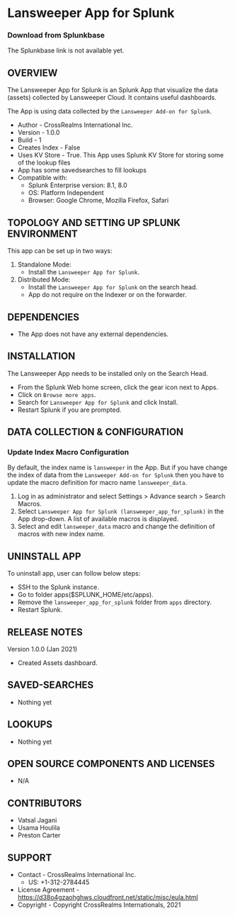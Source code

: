 # Lansweeper App for Splunk

### Download from Splunkbase
The Splunkbase link is not available yet.


OVERVIEW
--------
The Lansweeper App for Splunk is an Splunk App that visualize the data (assets) collected by Lansweeper Cloud. It contains useful dashboards. 

The App is using data collected by the `Lansweeper Add-on for Splunk`.


* Author - CrossRealms International Inc.
* Version - 1.0.0
* Build - 1
* Creates Index - False
* Uses KV Store - True. This App uses Splunk KV Store for storing some of the lookup files
* App has some savedsearches to fill lookups
* Compatible with:
   * Splunk Enterprise version: 8.1, 8.0
   * OS: Platform Independent
   * Browser: Google Chrome, Mozilla Firefox, Safari



TOPOLOGY AND SETTING UP SPLUNK ENVIRONMENT
------------------------------------------
This app can be set up in two ways: 
  1. Standalone Mode: 
     * Install the `Lansweeper App for Splunk`.
  2. Distributed Mode: 
     * Install the `Lansweeper App for Splunk` on the search head.
     * App do not require on the Indexer or on the forwarder.


DEPENDENCIES
------------------------------------------------------------
* The App does not have any external dependencies.


INSTALLATION
------------------------------------------------------------
The Lansweeper App needs to be installed only on the Search Head.  

* From the Splunk Web home screen, click the gear icon next to Apps.
* Click on `Browse more apps`.
* Search for `Lansweeper App for Splunk` and click Install. 
* Restart Splunk if you are prompted.


DATA COLLECTION & CONFIGURATION
------------------------------------------------------------
### Update Index Macro Configuration

By default, the index name is `lansweeper` in the App. But if you have change the index of data from the `Lansweeper Add-on for Splunk` then you have to update the macro definition for macro name `lansweeper_data`.
1. Log in as administrator and select Settings > Advance search > Search Macros. 
2. Select `Lansweeper App for Splunk (lansweeper_app_for_splunk)` in the App drop-down. A list of available macros is displayed. 
3. Select and edit `lansweeper_data` macro and change the definition of macros with new index name.


UNINSTALL APP
-------------
To uninstall app, user can follow below steps:
* SSH to the Splunk instance.
* Go to folder apps($SPLUNK_HOME/etc/apps).
* Remove the `lansweeper_app_for_splunk` folder from `apps` directory.
* Restart Splunk.


RELEASE NOTES
-------------
Version 1.0.0 (Jan 2021)
* Created Assets dashboard.



SAVED-SEARCHES
---------------
* Nothing yet


LOOKUPS
-------
* Nothing yet


OPEN SOURCE COMPONENTS AND LICENSES
------------------------------
* N/A


CONTRIBUTORS
------------
* Vatsal Jagani
* Usama Houlila
* Preston Carter


SUPPORT
-------
* Contact - CrossRealms International Inc.
  * US: +1-312-2784445
* License Agreement - https://d38o4gzaohghws.cloudfront.net/static/misc/eula.html
* Copyright - Copyright CrossRealms Internationals, 2021
